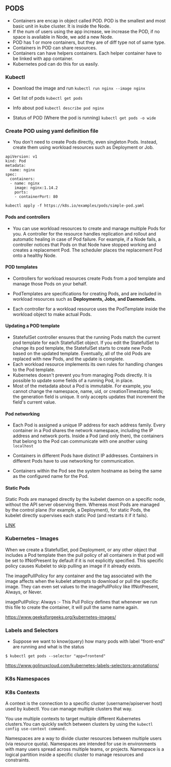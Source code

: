 ## PODS

* Containers are encap in object called POD. POD is the smallest and most basic unit in kube cluster. It is inside the Node.
* If the num of users using the app increase, we increase the POD, if no space is available in Node, we add a new Node.
* POD has 1 or more containers, but they are of diff type not of same type.
* Containers in POD can share resources.
* Containers can have helpers containers. Each helper container have to be linked with app container.
* Kubernetes pod can do this for us easily.

### Kubectl
* Download the image and run
`kubectl run nginx --image nginx`

* Get list of pods
`kubectl get pods`

* Info about pod
`kubectl describe pod nginx`

* Status of POD (Where the pod is running)
`kubectl get pods -o wide`

### Create POD using yaml definition file

* You don't need to create Pods directly, even singleton Pods. Instead, create them using workload resources such as Deployment or Job.

```
apiVersion: v1
kind: Pod
metadata:
  name: nginx
spec:
  containers:
  - name: nginx
    image: nginx:1.14.2
    ports:
    - containerPort: 80
```

`kubectl apply -f https://k8s.io/examples/pods/simple-pod.yaml`

#### Pods and controllers 

* You can use workload resources to create and manage multiple Pods for you. A controller for the resource handles replication and rollout and automatic healing in case of Pod failure. For example, if a Node fails, a controller notices that Pods on that Node have stopped working and creates a replacement Pod. The scheduler places the replacement Pod onto a healthy Node.

#### POD templates

* Controllers for workload resources create Pods from a pod template and manage those Pods on your behalf.
* PodTemplates are specifications for creating Pods, and are included in workload resources such as <b> Deployments, Jobs, and DaemonSets. </b>

* Each controller for a workload resource uses the PodTemplate inside the workload object to make actual Pods.

#### Updating a POD template

* StatefulSet controller ensures that the running Pods match the current pod template for each StatefulSet object. If you edit the StatefulSet to change its pod template, the StatefulSet starts to create new Pods based on the updated template. Eventually, all of the old Pods are replaced with new Pods, and the update is complete.
* Each workload resource implements its own rules for handling changes to the Pod template.
* Kubernetes doesn't prevent you from managing Pods directly. It is possible to update some fields of a running Pod, in place.
* Most of the metadata about a Pod is immutable. For example, you cannot change the namespace, name, uid, or creationTimestamp fields; the generation field is unique. It only accepts updates that increment the field's current value.

#### Pod networking 
* Each Pod is assigned a unique IP address for each address family. Every container in a Pod shares the network namespace, including the IP address and network ports. Inside a Pod (and only then), the containers that belong to the Pod can communicate with one another using `localhost`
  
* Containers in different Pods have distinct IP addresses. Containers in different Pods have to use networking for communication.

* Containers within the Pod see the system hostname as being the same as the configured name for the Pod.

#### Static Pods
Static Pods are managed directly by the kubelet daemon on a specific node, without the API server observing them. Whereas most Pods are managed by the control plane (for example, a Deployment), for static Pods, the kubelet directly supervises each static Pod (and restarts it if it fails).

<a href='https://kubernetes.io/docs/concepts/workloads/pods/'>LINK</a>


### Kubernetes – Images


When we create a StatefulSet, pod Deployment, or any other object that includes a Pod template then the pull policy of all containers in that pod will be set to IfNotPresent by default if it is not explicitly specified. This specific policy causes Kubelet to skip pulling an image if it already exists. 

The imagePullPolicy for any container and the tag associated with the image affects when the kubelet attempts to download or pull the specific image. They can even set values to the imagePullPolicy like IfNotPresent, Always, or Never. 

imagePullPolicy: Always :- This Pull Policy defines that whenever we run this file to create the container, it will pull the same name again.

https://www.geeksforgeeks.org/kubernetes-images/

### Labels and Selectors
* Suppose we want to know(query) how many pods with label "front-end" are running and what is the status

```
$ kubectl get pods --selector "app=frontend"
```

https://www.golinuxcloud.com/kubernetes-labels-selectors-annotations/


### K8s Namespaces

### K8s Contexts

A context is the connection to a specific cluster (username/apiserver host) used by kubectl. You can manage multiple clusters that way. 

You use multiple contexts to target multiple different Kubernetes clusters.You can quickly switch between clusters by using the 
```kubectl config use-context command.```

Namespaces are a way to divide cluster resources between multiple users (via resource quota).
Namespaces are intended for use in environments with many users spread across multiple teams, or projects.
Namespace is a logical partition inside a specific cluster to manage resources and constraints.
